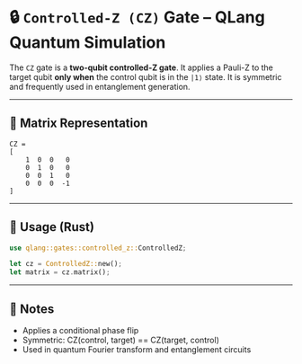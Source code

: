 # 🔒 `Controlled-Z (CZ)` Gate – QLang Quantum Simulation

The `CZ` gate is a **two-qubit controlled-Z gate**. It applies a Pauli-Z to the target qubit **only when** the control qubit is in the `|1⟩` state. It is symmetric and frequently used in entanglement generation.

---

## 📐 Matrix Representation

```
CZ =
[
    1  0  0   0
    0  1  0   0
    0  0  1   0
    0  0  0  -1
]
```

---

## 🧰 Usage (Rust)

```rust
use qlang::gates::controlled_z::ControlledZ;

let cz = ControlledZ::new();
let matrix = cz.matrix();
```

---

## 📎 Notes

- Applies a conditional phase flip
- Symmetric: CZ(control, target) == CZ(target, control)
- Used in quantum Fourier transform and entanglement circuits